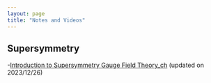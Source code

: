 ```yaml
---
layout: page
title: "Notes and Videos"
---
```


## Supersymmetry
 -[Introduction to Supersymmetry Gauge Field Theory_ch](SUSYGAUGE.pdf) (updated on 2023/12/26)
